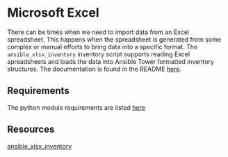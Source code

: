 # Microsoft Excel

There can be times when we need to import data from an Excel spreadsheet. This happens when the spreadsheet is generated from some complex or manual efforts to bring data into a specific format. The `ansible_xlsx_inventory` inventory script supports reading Excel spreadsheets and loads the data into Ansible Tower formatted inventory structures. The documentation is found in the README [here](https://github.com/ansiblejunky/ansible_xlsx_inventory). 

## Requirements

The python module requirements are listed [here](https://github.com/ansiblejunky/ansible_xlsx_inventory/blob/master/requirements.txt)

## Resources

[ansible_xlsx_inventory](https://github.com/ansiblejunky/ansible_xlsx_inventory)
